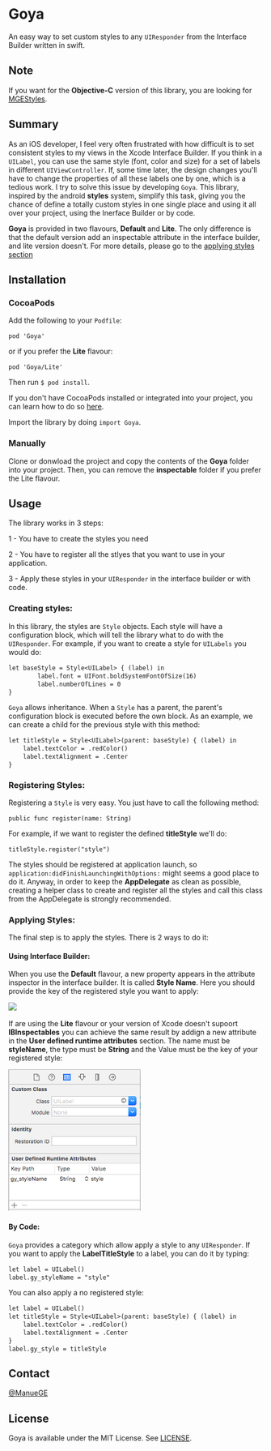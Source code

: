 # Goya
An easy way to set custom styles to any `UIResponder` from the Interface Builder written in swift.

## Note
If you want for the **Objective-C** version of this library, you are looking for [MGEStyles](http://github.com/ManueGE/MGEStyles).

## Summary
As an iOS developer, I feel very often frustrated with how difficult is to set consistent styles to my views in the Xcode Interface Builder. If you think in a `UILabel`, you can use the same style (font, color and size) for a set of labels in different `UIViewController`. If, some time later, the design changes you'll have to change the properties of all these labels one by one, which is a tedious work. I try to solve this issue by developing `Goya`. This library, inspired by the android **styles** system, simplify this task, giving you the chance of define a totally custom styles in one single place and using it all over your project, using the Inerface Builder or by code. 

**Goya** is provided in two flavours, **Default** and **Lite**. The only difference is that the default version add an inspectable attribute in the interface builder, and lite version doesn't. For more details, please go to the [applying styles section](#applying_styles)

## Installation
### CocoaPods
Add the following to your `Podfile`:

```
pod 'Goya'
```

or if you prefer the **Lite** flavour:

```
pod 'Goya/Lite'
```

Then run `$ pod install`.

If you don't have CocoaPods installed or integrated into your project, you can learn how to do so [here](http://cocoapods.org).

Import the library by doing `import Goya`.

### Manually
Clone or donwload the project and copy the contents of the **Goya** folder into your project. Then, you can remove the **inspectable** folder if you prefer the Lite flavour.


## Usage

The library works in 3 steps:

1 - You have to create the styles you need

2 - You have to register all the stlyes that you want to use in your application. 

3 - Apply these styles in your `UIResponder` in the interface builder or with code. 

### Creating styles:
In this library, the styles are `Style` objects. Each style will have a configuration block, which will tell the library what to do with the `UIResponder`. For example, if you want to create a style for `UILabels` you would do:

````
let baseStyle = Style<UILabel> { (label) in
        label.font = UIFont.boldSystemFontOfSize(16)
        label.numberOfLines = 0
}
````

`Goya` allows inheritance. When a `Style` has a parent, the parent's configuration block is executed before the own block. As an example, we can create a child for the previous style with this method:

````
let titleStyle = Style<UILabel>(parent: baseStyle) { (label) in
    label.textColor = .redColor()
    label.textAlignment = .Center
}
````

### Registering Styles:

Registering a `Style` is very easy. You just have to call the following method:

````
public func register(name: String)
````

For example, if we want to register the defined **titleStyle** we'll do:

````
titleStyle.register("style")
````

The styles should be registered at application launch, so `application:didFinishLaunchingWithOptions:` might seems a good place to do it. Anyway, in order to keep the **AppDelegate** as clean as possible, creating a helper class to create and register all the styles and call this class from the AppDelegate is strongly recommended. 

<a name="applying_styles"></a>
### Applying Styles: 

The final step is to apply the styles. There is 2 ways to do it: 

#### Using Interface Builder:
When you use the **Default** flavour, a new property appears in the attribute inspector in the interface builder. It is called **Style Name**. Here you should provide the key of the registered style you want to apply:

![](https://github.com/ManueGE/Goya/blob/master/readme_imgs/goya_inspector.png?raw=true)

If are using the **Lite** flavour or your version of Xcode doesn't supoort **IBInspectables** you can achieve the same result by addign a new attribute in the **User defined runtime attributes** section. The name must be **styleName**, the type must be **String** and the Value must be the key of your registered style:

![](https://github.com/ManueGE/Goya/blob/master/readme_imgs/goya_manually.png?raw=true)

#### By Code:
`Goya` provides a category which allow apply a style to any `UIResponder`. If you want to apply the **LabelTitleStyle** to a label, you can do it by typing:

````
let label = UILabel()
label.gy_styleName = "style"
````

You can also apply a no registered style:

````
let label = UILabel()
let titleStyle = Style<UILabel>(parent: baseStyle) { (label) in
    label.textColor = .redColor()
    label.textAlignment = .Center
}
label.gy_style = titleStyle
```` 

## Contact  
[@ManueGE](https://twitter.com/ManueGE)

## License
Goya is available under the MIT License. See [LICENSE](https://github.com/ManueGE/Goya/blob/master/LICENSE).



